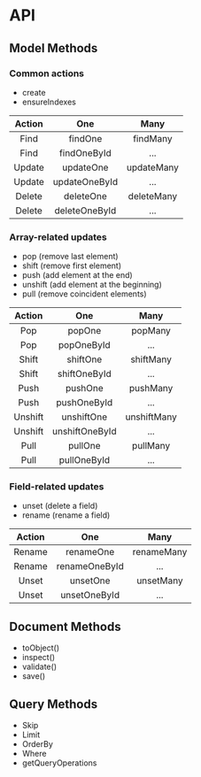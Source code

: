 # API

## Model Methods

### Common actions

- create
- ensureIndexes

| Action      | One             | Many          |
| :---:       | :---:           | :---:         |
| Find        | findOne         | findMany      |
| Find        | findOneById     | ...           |
| Update      | updateOne       | updateMany    |
| Update      | updateOneById   | ...           |
| Delete      | deleteOne       | deleteMany    |
| Delete      | deleteOneById   | ...           |

### Array-related updates

- pop (remove last element)
- shift (remove first element)
- push (add element at the end)
- unshift (add element at the beginning)
- pull (remove coincident elements)

| Action    | One             | Many          |
| :---:     | :---:           | :---:         |
| Pop       | popOne          | popMany       |
| Pop       | popOneById      | ...           |
| Shift     | shiftOne        | shiftMany     |
| Shift     | shiftOneById    | ...           |
| Push      | pushOne         | pushMany      |
| Push      | pushOneById     | ...           |
| Unshift   | unshiftOne      | unshiftMany   |
| Unshift   | unshiftOneById  | ...           |
| Pull      | pullOne         | pullMany      |
| Pull      | pullOneById     | ...           |

### Field-related updates

- unset (delete a field)
- rename (rename a field)

| Action    | One             | Many          |
| :---:     | :---:           | :---:         |
| Rename    | renameOne       | renameMany    |
| Rename    | renameOneById   | ...           |
| Unset     | unsetOne        | unsetMany     |
| Unset     | unsetOneById    | ...           |

## Document Methods

- toObject()
- inspect()
- validate()
- save()

## Query Methods

- Skip
- Limit
- OrderBy
- Where
- getQueryOperations